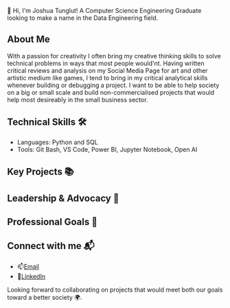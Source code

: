 👋 Hi, I'm Joshua Tunglut! A Computer Science Engineering Graduate looking to make a name in the Data Engineering field.

## About Me

With a passion for creativity I often bring my creative thinking skills to solve technical problems in ways that most people would'nt. Having written critical reviews and analysis on my Social Media Page for art and other artistic medium like games, I tend to bring in my critical analytical skills whenever building or debugging a project. I want to be able to help society on a big or small scale and build non-commercialised projects that would help most desireably in the small business sector.

## Technical Skills 🛠️

- Languages: Python and SQL
- Tools: Git Bash, VS Code, Power BI, Jupyter Notebook, Open AI

## Key Projects 📚

## Leadership & Advocacy 🌟

## Professional Goals 🚀

## Connect with me 📬

- 📫[Email](tunglutjosh@gmail.com )
- 🔗[LinkedIn](www.linkedin.com/in/joshuatunglut)

Looking forward to collaborating on projects that would meet both our goals toward a better society 🌍.
